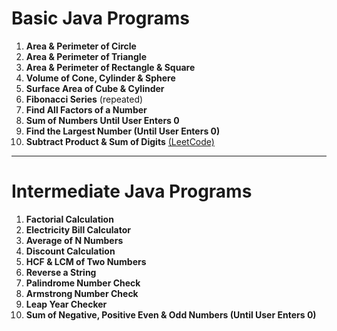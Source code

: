 # Basic Java Programs
1. **Area & Perimeter of Circle**  
2. **Area & Perimeter of Triangle**  
3. **Area & Perimeter of Rectangle & Square**  
4. **Volume of Cone, Cylinder & Sphere**  
5. **Surface Area of Cube & Cylinder**  
6. **Fibonacci Series** (repeated) 
7. **Find All Factors of a Number**  
8. **Sum of Numbers Until User Enters 0**  
9. **Find the Largest Number (Until User Enters 0)**  
10. **Subtract Product & Sum of Digits** [(LeetCode)](https://leetcode.com/problems/subtract-the-product-and-sum-of-digits-of-an-integer/)  

---

# Intermediate Java Programs
1. **Factorial Calculation**  
2. **Electricity Bill Calculator**  
3. **Average of N Numbers**  
4. **Discount Calculation**  
5. **HCF & LCM of Two Numbers**  
6. **Reverse a String**  
7. **Palindrome Number Check**  
8. **Armstrong Number Check**  
9. **Leap Year Checker**  
10. **Sum of Negative, Positive Even & Odd Numbers (Until User Enters 0)**  
